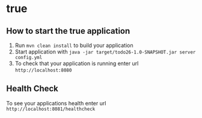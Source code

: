 # true

How to start the true application
---

1. Run `mvn clean install` to build your application
1. Start application with `java -jar target/todo26-1.0-SNAPSHOT.jar server config.yml`
1. To check that your application is running enter url `http://localhost:8080`

Health Check
---

To see your applications health enter url `http://localhost:8081/healthcheck`
